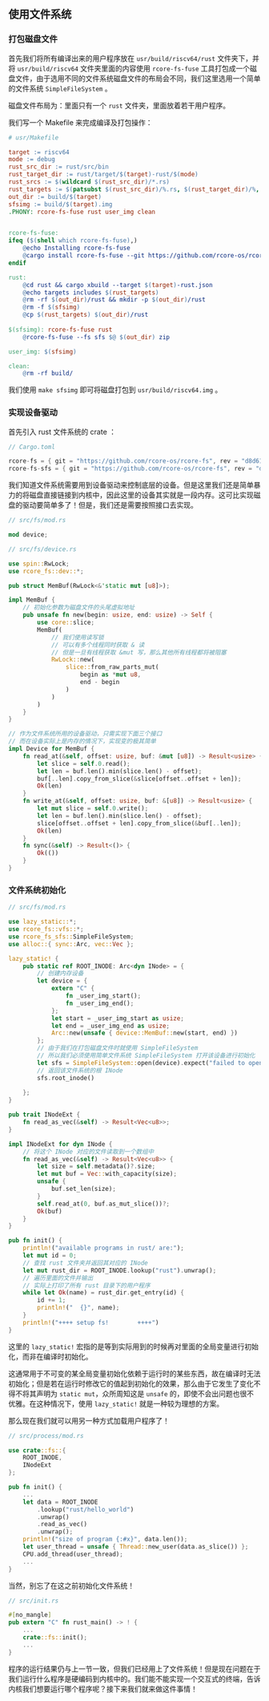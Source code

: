 ## 使用文件系统

### 打包磁盘文件

首先我们将所有编译出来的用户程序放在 ``usr/build/riscv64/rust`` 文件夹下，并将 ``usr/build/riscv64`` 文件夹里面的内容使用 ``rcore-fs-fuse`` 工具打包成一个磁盘文件，由于选用不同的文件系统磁盘文件的布局会不同，我们这里选用一个简单的文件系统 ``SimpleFileSystem`` 。

磁盘文件布局为：里面只有一个 ``rust`` 文件夹，里面放着若干用户程序。

我们写一个 Makefile 来完成编译及打包操作：

```makefile
# usr/Makefile

target := riscv64
mode := debug
rust_src_dir := rust/src/bin
rust_target_dir := rust/target/$(target)-rust/$(mode)
rust_srcs := $(wildcard $(rust_src_dir)/*.rs)
rust_targets := $(patsubst $(rust_src_dir)/%.rs, $(rust_target_dir)/%, $(rust_srcs))
out_dir := build/$(target)
sfsimg := build/$(target).img
.PHONY: rcore-fs-fuse rust user_img clean


rcore-fs-fuse:
ifeq ($(shell which rcore-fs-fuse),)
	@echo Installing rcore-fs-fuse
	@cargo install rcore-fs-fuse --git https://github.com/rcore-os/rcore-fs --rev c611248
endif

rust:
	@cd rust && cargo xbuild --target $(target)-rust.json
	@echo targets includes $(rust_targets)
	@rm -rf $(out_dir)/rust && mkdir -p $(out_dir)/rust
	@rm -f $(sfsimg)
	@cp $(rust_targets) $(out_dir)/rust
	
$(sfsimg): rcore-fs-fuse rust
	@rcore-fs-fuse --fs sfs $@ $(out_dir) zip 

user_img: $(sfsimg)

clean:
	@rm -rf build/
```

我们使用 ``make sfsimg`` 即可将磁盘打包到 ``usr/build/riscv64.img`` 。

### 实现设备驱动

首先引入 rust 文件系统的 crate ：

```rust
// Cargo.toml

rcore-fs = { git = "https://github.com/rcore-os/rcore-fs", rev = "d8d61190"  }
rcore-fs-sfs = { git = "https://github.com/rcore-os/rcore-fs", rev = "d8d61190"  }
```

我们知道文件系统需要用到设备驱动来控制底层的设备。但是这里我们还是简单暴力的将磁盘直接链接到内核中，因此这里的设备其实就是一段内存。这可比实现磁盘的驱动要简单多了！但是，我们还是需要按照接口去实现。

```rust
// src/fs/mod.rs

mod device;

// src/fs/device.rs

use spin::RwLock;
use rcore_fs::dev::*;

pub struct MemBuf(RwLock<&'static mut [u8]>);

impl MemBuf {
    // 初始化参数为磁盘文件的头尾虚拟地址
    pub unsafe fn new(begin: usize, end: usize) -> Self {
        use core::slice;
        MemBuf(
            // 我们使用读写锁
            // 可以有多个线程同时获取 & 读
			// 但是一旦有线程获取 &mut 写，那么其他所有线程都将被阻塞
            RwLock::new(
                slice::from_raw_parts_mut(
                    begin as *mut u8,
                    end - begin
                )
            )
        )
    }
}

// 作为文件系统所用的设备驱动，只需实现下面三个接口
// 而在设备实际上是内存的情况下，实现变的极其简单
impl Device for MemBuf {
    fn read_at(&self, offset: usize, buf: &mut [u8]) -> Result<usize> {
        let slice = self.0.read();
        let len = buf.len().min(slice.len() - offset);
        buf[..len].copy_from_slice(&slice[offset..offset + len]);
        Ok(len)
    }
    fn write_at(&self, offset: usize, buf: &[u8]) -> Result<usize> {
        let mut slice = self.0.write();
        let len = buf.len().min(slice.len() - offset);
        slice[offset..offset + len].copy_from_slice(&buf[..len]);
        Ok(len)
    }
    fn sync(&self) -> Result<()> {
        Ok(())
    }
}
```

### 文件系统初始化

```rust
// src/fs/mod.rs

use lazy_static::*;
use rcore_fs::vfs::*;
use rcore_fs_sfs::SimpleFileSystem;
use alloc::{ sync::Arc, vec::Vec };

lazy_static! {
    pub static ref ROOT_INODE: Arc<dyn INode> = {
        // 创建内存设备
        let device = {
            extern "C" {
                fn _user_img_start();
                fn _user_img_end();
            };
            let start = _user_img_start as usize;
            let end = _user_img_end as usize;
            Arc::new(unsafe { device::MemBuf::new(start, end) })        
        };
        // 由于我们在打包磁盘文件时就使用 SimpleFileSystem
		// 所以我们必须使用简单文件系统 SimpleFileSystem 打开该设备进行初始化
        let sfs = SimpleFileSystem::open(device).expect("failed to open SFS");
        // 返回该文件系统的根 INode
        sfs.root_inode()
        
    };
}

pub trait INodeExt {
    fn read_as_vec(&self) -> Result<Vec<u8>>;
}

impl INodeExt for dyn INode {
    // 将这个 INode 对应的文件读取到一个数组中
    fn read_as_vec(&self) -> Result<Vec<u8>> {
        let size = self.metadata()?.size;
        let mut buf = Vec::with_capacity(size);
        unsafe {
            buf.set_len(size);
        }
        self.read_at(0, buf.as_mut_slice())?;
        Ok(buf)
    }
}

pub fn init() {
    println!("available programs in rust/ are:");
    let mut id = 0;
    // 查找 rust 文件夹并返回其对应的 INode
    let mut rust_dir = ROOT_INODE.lookup("rust").unwrap();
    // 遍历里面的文件并输出
    // 实际上打印了所有 rust 目录下的用户程序
    while let Ok(name) = rust_dir.get_entry(id) {
        id += 1;
        println!("  {}", name);
    }
    println!("++++ setup fs!        ++++")
}
```

这里的 ``lazy_static!`` 宏指的是等到实际用到的时候再对里面的全局变量进行初始化，而非在编译时初始化。

这通常用于不可变的某全局变量初始化依赖于运行时的某些东西，故在编译时无法初始化；但是若在运行时修改它的值起到初始化的效果，那么由于它发生了变化不得不将其声明为 ``static mut``，众所周知这是 ``unsafe`` 的，即使不会出问题也很不优雅。在这种情况下，使用 ``lazy_static!`` 就是一种较为理想的方案。

那么现在我们就可以用另一种方式加载用户程序了！

```rust
// src/process/mod.rs

use crate::fs::{
    ROOT_INODE,
    INodeExt
};

pub fn init() {
    ...
    let data = ROOT_INODE
        .lookup("rust/hello_world")
        .unwrap()
        .read_as_vec()
        .unwrap();
    println!("size of program {:#x}", data.len());
    let user_thread = unsafe { Thread::new_user(data.as_slice()) };
    CPU.add_thread(user_thread);
    ...
}
```

当然，别忘了在这之前初始化文件系统！

```rust
// src/init.rs

#[no_mangle]
pub extern "C" fn rust_main() -> ! {
    ...
    crate::fs::init();
    ...
}
```

程序的运行结果仍与上一节一致，但我们已经用上了文件系统！但是现在问题在于我们运行什么程序是硬编码到内核中的。我们能不能实现一个交互式的终端，告诉内核我们想要运行哪个程序呢？接下来我们就来做这件事情！

